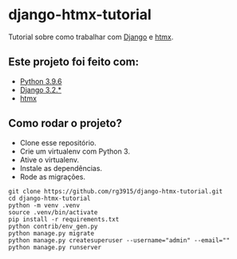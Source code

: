 # django-htmx-tutorial

Tutorial sobre como trabalhar com [Django](https://www.djangoproject.com/) e [htmx](https://htmx.org/).


## Este projeto foi feito com:

* [Python 3.9.6](https://www.python.org/)
* [Django 3.2.*](https://www.djangoproject.com/)
* [htmx](https://htmx.org/)

## Como rodar o projeto?

* Clone esse repositório.
* Crie um virtualenv com Python 3.
* Ative o virtualenv.
* Instale as dependências.
* Rode as migrações.

```
git clone https://github.com/rg3915/django-htmx-tutorial.git
cd django-htmx-tutorial
python -m venv .venv
source .venv/bin/activate
pip install -r requirements.txt
python contrib/env_gen.py
python manage.py migrate
python manage.py createsuperuser --username="admin" --email=""
python manage.py runserver
```

